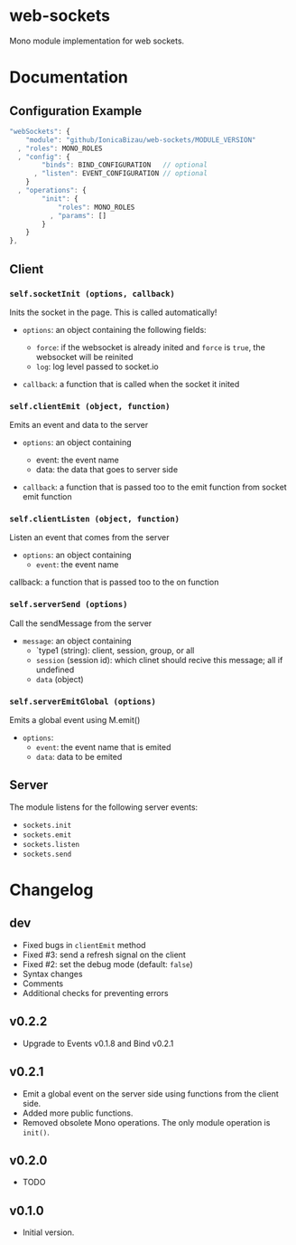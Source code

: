 web-sockets
===========

Mono module implementation for web sockets.

# Documentation
## Configuration Example

```js
"webSockets": {
    "module": "github/IonicaBizau/web-sockets/MODULE_VERSION"
  , "roles": MONO_ROLES
  , "config": {
        "binds": BIND_CONFIGURATION   // optional
      , "listen": EVENT_CONFIGURATION // optional
    }
  , "operations": {
        "init": {
            "roles": MONO_ROLES
          , "params": []
        }
    }
},
```

## Client

### `self.socketInit (options, callback)`

Inits the socket in the page. This is called automatically!

 - `options`: an object containing the following fields:
   - `force`: if the websocket is already inited and `force` is `true`, the websocket will be reinited
   - `log`: log level passed to socket.io

 - `callback`: a function that is called when the socket it inited


### `self.clientEmit (object, function)`
Emits an event and data to the server

 - `options`: an object containing
    - event: the event name
    - data:  the data that goes to server side

 - `callback`: a function that is passed too to the emit function from socket emit function


### `self.clientListen (object, function)`
Listen an event that comes from the server

 - `options`: an object containing
    - `event`: the event name

callback: a function that is passed too to the on function

### `self.serverSend (options)`
Call the sendMessage from the server

 - `message`: an object containing
    - `type1 (string): client, session, group, or all
    - `session` (session id): which clinet should recive this message; all if undefined
    - `data` (object)


### `self.serverEmitGlobal (options)`
Emits a global event using M.emit()

 - `options`:
    - `event`: the event name that is emited
    - `data`: data to be emited

## Server

The module listens for the following server events:

 - `sockets.init`
 - `sockets.emit`
 - `sockets.listen`
 - `sockets.send`


# Changelog

## dev
 - Fixed bugs in `clientEmit` method
 - Fixed #3: send a refresh signal on the client
 - Fixed #2: set the debug mode (default: `false`)
 - Syntax changes
 - Comments
 - Additional checks for preventing errors


## v0.2.2
 - Upgrade to Events v0.1.8 and Bind v0.2.1

## v0.2.1
 - Emit a global event on the server side using functions from the client side.
 - Added more public functions.
 - Removed obsolete Mono operations. The only module operation is `init()`.

## v0.2.0
 - TODO

## v0.1.0
 - Initial version.
